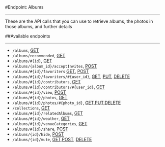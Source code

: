  #Endpoint: Albums
***

These are the API calls that you can use to retrieve albums, the photos in those albums, and further details



##Available endpoints
***

* `/albums`, [GET](albums/GET_albums.md#files)
* `/albums/recommended`, [GET](albums/GET_albums_recommended.md#files)
* `/albums/#{id}`, [GET](albums/GET_albums_id.md#files)
* `/albums/{album_id}/acceptInvites`, [POST](albums/POST_albums_id_accept_invites.md#files)
* `/albums/#{id}/favoriters` [GET](albums/GET_albums_id_likers.md#files), [POST](albums/POST_albums_id_likers.md#files)
* `/albums/#{id}/favoriters/#{user_id}`, [GET](albums/GET_albums_id_favoriters_id.md#files), [PUT](albums/PUT_albums_id_favoriters_id.md#files), [DELETE](albums/DELETE_albums_id_favoriters_id.md#files)
* `/albums/#{id}/contributors`, [GET](albums/GET_albums_id_contributors.md#files)
* `/albums/#{id}/contributors/#{user_id}`, [GET](albums/GET_albums_id_contributors_id.md#files)
* `/albums/#{id}/view`, [POST](albums/POST_albums_id_view.md#files)
* `/albums/#{id}/photos`, [GET](albums/GET_albums_id_photos.md#files)
* `/albums/#{id}/photos/#{photo_id}`, [GET](albums/GET_albums_id_photos_id.md#files),[PUT](albums/PUT_albums_id_photos_id.md#files),[DELETE](albums/DELETE_albums_id_photos_id.md#files)
* `/collections`, [GET](albums/GET_albums_id_collections.md#files)
* `/albums/#{id}/relatedAlbums`, [GET](albums/GET_albums_id_related_albums.md#files)
* `/albums/#{id}/weather`, [GET](albums/GET_albums_id_weather.md#files)
* `/albums/#{id}/venueCategories`, [GET](albums/GET_albums_id_venue_categories.md#files)
* `/albums/#{id}/share`, [POST](albums/POST_albums_id_share.md#files)
* `/albums/{id}/hide`, [POST](albums/POST_albums_id_hide.md#files)
* `/albums/{id}/mute`, [GET](albums/GET_albums_id_mute.md#files),[POST](albums/POST_albums_id_mute.md#files), [DELETE](albums/DELETE_albums_id_mute.md#files)


